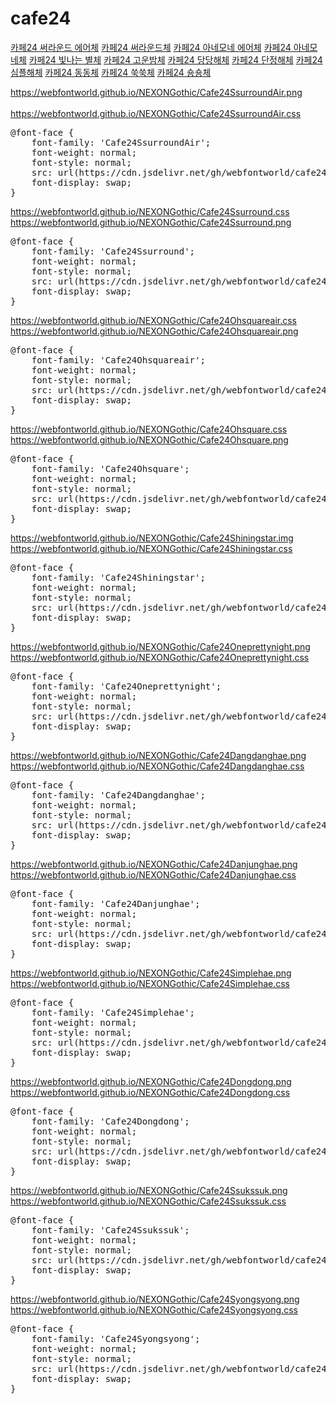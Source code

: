 # cafe24

<a href="https://wess.tistory.com/201">카페24 써라운드 에어체</a>
<a href="https://wess.tistory.com/202">카페24 써라운드체</a>
<a href="https://wess.tistory.com/203">카페24 아네모네 에어체</a>
<a href="https://wess.tistory.com/204">카페24 아네모네체</a>
<a href="https://wess.tistory.com/205">카페24 빛나는 별체</a>
<a href="https://wess.tistory.com/206">카페24 고운밤체</a>
<a href="https://wess.tistory.com/207">카페24 당당해체</a>
<a href="https://wess.tistory.com/208">카페24 단정해체</a>
<a href="https://wess.tistory.com/209">카페24 심플해체</a>
<a href="https://wess.tistory.com/210">카페24 동동체</a>
<a href="https://wess.tistory.com/211">카페24 쑥쑥체</a>
<a href="https://wess.tistory.com/212">카페24 숑숑체</a>
                
https://webfontworld.github.io/NEXONGothic/Cafe24SsurroundAir.png<br>                
https://webfontworld.github.io/NEXONGothic/Cafe24SsurroundAir.css

<pre>
@font-face {
    font-family: 'Cafe24SsurroundAir';
    font-weight: normal; 
    font-style: normal; 
    src: url(https://cdn.jsdelivr.net/gh/webfontworld/cafe24/Cafe24SsurroundAir.woff2) format('woff2');
    font-display: swap;
}
</pre>

https://webfontworld.github.io/NEXONGothic/Cafe24Ssurround.css<br> 
https://webfontworld.github.io/NEXONGothic/Cafe24Ssurround.png

<pre>
@font-face {
    font-family: 'Cafe24Ssurround';
    font-weight: normal; 
    font-style: normal; 
    src: url(https://cdn.jsdelivr.net/gh/webfontworld/cafe24/Cafe24Ssurround.woff2) format('woff2');
    font-display: swap;
}
</pre>


https://webfontworld.github.io/NEXONGothic/Cafe24Ohsquareair.css<br> 
https://webfontworld.github.io/NEXONGothic/Cafe24Ohsquareair.png

<pre>
@font-face {
    font-family: 'Cafe24Ohsquareair';
    font-weight: normal; 
    font-style: normal; 
    src: url(https://cdn.jsdelivr.net/gh/webfontworld/cafe24/Cafe24Ohsquareair.woff2) format('woff2');
    font-display: swap;
}
</pre>

https://webfontworld.github.io/NEXONGothic/Cafe24Ohsquare.css<br> 
https://webfontworld.github.io/NEXONGothic/Cafe24Ohsquare.png

<pre>
@font-face {
    font-family: 'Cafe24Ohsquare';
    font-weight: normal; 
    font-style: normal; 
    src: url(https://cdn.jsdelivr.net/gh/webfontworld/cafe24/Cafe24Ohsquare.woff2) format('woff2');
    font-display: swap;
}
</pre>

https://webfontworld.github.io/NEXONGothic/Cafe24Shiningstar.img<br>
https://webfontworld.github.io/NEXONGothic/Cafe24Shiningstar.css

<pre>
@font-face {
    font-family: 'Cafe24Shiningstar';
    font-weight: normal; 
    font-style: normal; 
    src: url(https://cdn.jsdelivr.net/gh/webfontworld/cafe24/Cafe24Shiningstar.woff2) format('woff2');
    font-display: swap;
}
</pre>


https://webfontworld.github.io/NEXONGothic/Cafe24Oneprettynight.png<br>
https://webfontworld.github.io/NEXONGothic/Cafe24Oneprettynight.css

<pre>
@font-face {
    font-family: 'Cafe24Oneprettynight';
    font-weight: normal; 
    font-style: normal; 
    src: url(https://cdn.jsdelivr.net/gh/webfontworld/cafe24/Cafe24Oneprettynight.woff2) format('woff2');
    font-display: swap;
}
</pre>


https://webfontworld.github.io/NEXONGothic/Cafe24Dangdanghae.png<br>
https://webfontworld.github.io/NEXONGothic/Cafe24Dangdanghae.css

<pre>
@font-face {
    font-family: 'Cafe24Dangdanghae';
    font-weight: normal; 
    font-style: normal; 
    src: url(https://cdn.jsdelivr.net/gh/webfontworld/cafe24/Cafe24Dangdanghae.woff2) format('woff2');
    font-display: swap;
}
</pre>


https://webfontworld.github.io/NEXONGothic/Cafe24Danjunghae.png<br>
https://webfontworld.github.io/NEXONGothic/Cafe24Danjunghae.css

<pre>
@font-face {
    font-family: 'Cafe24Danjunghae';
    font-weight: normal; 
    font-style: normal; 
    src: url(https://cdn.jsdelivr.net/gh/webfontworld/cafe24/Cafe24Danjunghae.woff2) format('woff2');
    font-display: swap;
}
</pre>

https://webfontworld.github.io/NEXONGothic/Cafe24Simplehae.png<br>
https://webfontworld.github.io/NEXONGothic/Cafe24Simplehae.css

<pre>
@font-face {
    font-family: 'Cafe24Simplehae';
    font-weight: normal; 
    font-style: normal; 
    src: url(https://cdn.jsdelivr.net/gh/webfontworld/cafe24/Cafe24Simplehae.woff2) format('woff2');
    font-display: swap;
}
</pre>

https://webfontworld.github.io/NEXONGothic/Cafe24Dongdong.png<br>
https://webfontworld.github.io/NEXONGothic/Cafe24Dongdong.css

<pre>
@font-face {
    font-family: 'Cafe24Dongdong';
    font-weight: normal; 
    font-style: normal; 
    src: url(https://cdn.jsdelivr.net/gh/webfontworld/cafe24/Cafe24Dongdong.woff2) format('woff2');
    font-display: swap;
}
</pre>

https://webfontworld.github.io/NEXONGothic/Cafe24Ssukssuk.png<br>
https://webfontworld.github.io/NEXONGothic/Cafe24Ssukssuk.css

<pre>
@font-face {
    font-family: 'Cafe24Ssukssuk';
    font-weight: normal; 
    font-style: normal; 
    src: url(https://cdn.jsdelivr.net/gh/webfontworld/cafe24/Cafe24Ssukssuk.woff2) format('woff2');
    font-display: swap;
}
</pre>


https://webfontworld.github.io/NEXONGothic/Cafe24Syongsyong.png<br>
https://webfontworld.github.io/NEXONGothic/Cafe24Syongsyong.css

<pre>
@font-face {
    font-family: 'Cafe24Syongsyong';
    font-weight: normal; 
    font-style: normal; 
    src: url(https://cdn.jsdelivr.net/gh/webfontworld/cafe24/Cafe24Syongsyong.woff2) format('woff2');
    font-display: swap;
}
</pre>



